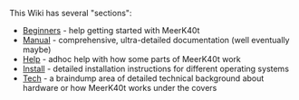 This Wiki has several "sections":

* [Beginners](/meerk40t/meerk40t/wiki/Beginners:-0.-Index) - help getting started with MeerK40t
* [Manual](/meerk40t/meerk40t/wiki/Doc:-MeerK40t-Manual) - comprehensive, ultra-detailed documentation (well eventually maybe)
* [Help]() - adhoc help with how some parts of MeerK40t work
* [Install](/meerk40t/meerk40t/wiki/Install:-General) - detailed installation instructions for different operating systems
* [Tech]() - a braindump area of detailed technical background about hardware or how MeerK40t works under the covers